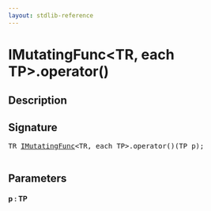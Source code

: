 ```yaml
---
layout: stdlib-reference
---
```


# IMutatingFunc\<TR, each TP\>\.operator\(\)

## Description





## Signature 

<pre>
TR <a href="/stdlib-reference/interfaces/IMutatingFunc/index" class="code_type">IMutatingFunc</a>&lt;TR, <span class="code_keyword">each</span> TP&gt;.operator()(TP <span class='code_param'>p</span>);

</pre>

## Parameters

#### p : TP

